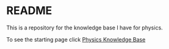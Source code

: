 # README

This is a repository for the knowledge base I have for physics.

To see the starting page click [Physics Knowledge Base](physics.md)